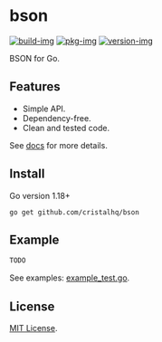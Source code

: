# bson

[![build-img]][build-url]
[![pkg-img]][pkg-url]
[![version-img]][version-url]

BSON for Go.

## Features

* Simple API.
* Dependency-free.
* Clean and tested code.

See [docs][pkg-url] for more details.

## Install

Go version 1.18+

```
go get github.com/cristalhq/bson
```

## Example

```go
TODO
```

See examples: [example_test.go](example_test.go).

## License

[MIT License](LICENSE).

[build-img]: https://github.com/cristalhq/bson/workflows/build/badge.svg
[build-url]: https://github.com/cristalhq/bson/actions
[pkg-img]: https://pkg.go.dev/badge/cristalhq/bson
[pkg-url]: https://pkg.go.dev/github.com/cristalhq/bson
[version-img]: https://img.shields.io/github/v/release/cristalhq/bson
[version-url]: https://github.com/cristalhq/bson/releases
